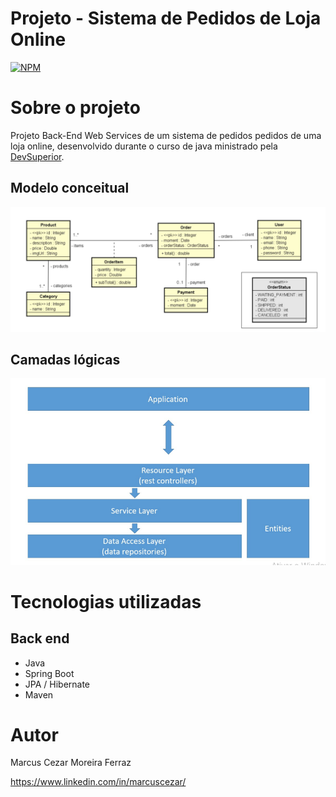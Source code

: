 # Projeto - Sistema de Pedidos de Loja Online
[![NPM](https://img.shields.io/npm/l/react)](https://github.com/marcub/project_springboot_jpa/blob/main/LICENSE) 

# Sobre o projeto

Projeto Back-End Web Services de um sistema de pedidos pedidos de uma loja online, desenvolvido durante o curso de java ministrado pela [DevSuperior](https://devsuperior.com "Site da DevSuperior").


## Modelo conceitual
![Modelo Conceitual](https://github.com/marcub/project_springboot_jpa/blob/main/assets/domain-model.png)

## Camadas lógicas
![Camadas Lógicas](https://github.com/marcub/project_springboot_jpa/blob/main/assets/layout-layers.png)

# Tecnologias utilizadas
## Back end
- Java
- Spring Boot
- JPA / Hibernate
- Maven

# Autor

Marcus Cezar Moreira Ferraz

https://www.linkedin.com/in/marcuscezar/
